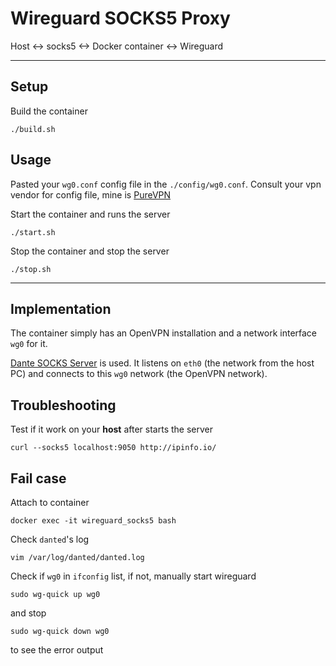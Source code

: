 # Wireguard SOCKS5 Proxy

Host <-> socks5 <-> Docker container <-> Wireguard

---

## Setup

Build the container

	./build.sh

## Usage

Pasted your `wg0.conf` config file in the `./config/wg0.conf`.
Consult your vpn vendor for config file, mine is [PureVPN](https://support.purevpn.com/article-categories/getting-started/linux)

Start the container and runs the server

	./start.sh

Stop the container and stop the server

	./stop.sh

---

## Implementation

The container simply has an OpenVPN installation and a network interface `wg0` for it.

[Dante SOCKS Server](https://www.inet.no/dante/) is used. It listens on `eth0` (the network from the host PC) and connects to this `wg0` network (the OpenVPN network).


## Troubleshooting

Test if it work on your **host** after starts the server

	curl --socks5 localhost:9050 http://ipinfo.io/


## Fail case

Attach to container

    docker exec -it wireguard_socks5 bash

Check `danted`'s log

    vim /var/log/danted/danted.log

Check if `wg0` in `ifconfig` list, if not, manually start wireguard

    sudo wg-quick up wg0

and stop 

    sudo wg-quick down wg0

to see the error output
